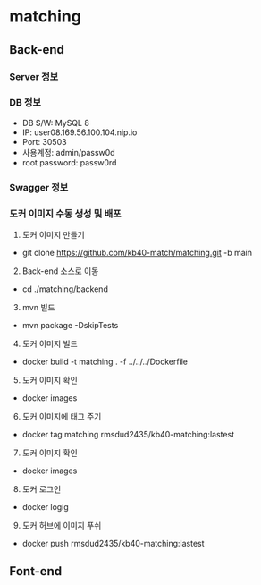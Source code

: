 # matching

## Back-end

### Server 정보

### DB 정보

- DB S/W: MySQL 8
- IP: user08.169.56.100.104.nip.io
- Port: 30503
- 사용계정: admin/passw0d
- root password: passw0rd

### Swagger 정보


### 도커 이미지 수동 생성 및 배포
1. 도커 이미지 만들기
 - git clone https://github.com/kb40-match/matching.git -b main
2. Back-end 소스로 이동
 - cd ./matching/backend
3. mvn 빌드
 - mvn package -DskipTests
4. 도커 이미지 빌드
 - docker build -t matching . -f ../../../Dockerfile
5. 도커 이미지 확인
 - docker images
6. 도커 이미지에 태그 주기
 - docker tag matching rmsdud2435/kb40-matching:lastest
7. 도커 이미지 확인
 - docker images
8. 도커 로그인
 - docker logig
9. 도커 허브에 이미지 푸쉬
 - docker push rmsdud2435/kb40-matching:lastest


## Font-end
